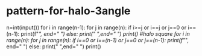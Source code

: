 # pattern-for-halo-3angle
n=int(input())
for i in range(n-1):
  for j in range(n):
    if i>=j or i==j or j==0 or i==(n-1):
      print(f"*", end=" ")
    else:
      print(" ",end=" ")
  print()
#halo square
for i in range(n):
  for j in range(n):
    if i==0 or i==(n-1) or j==0 or j==(n-1):
      print(f"*", end=" ")
    else:
      print(" ",end=" ")
  print()
